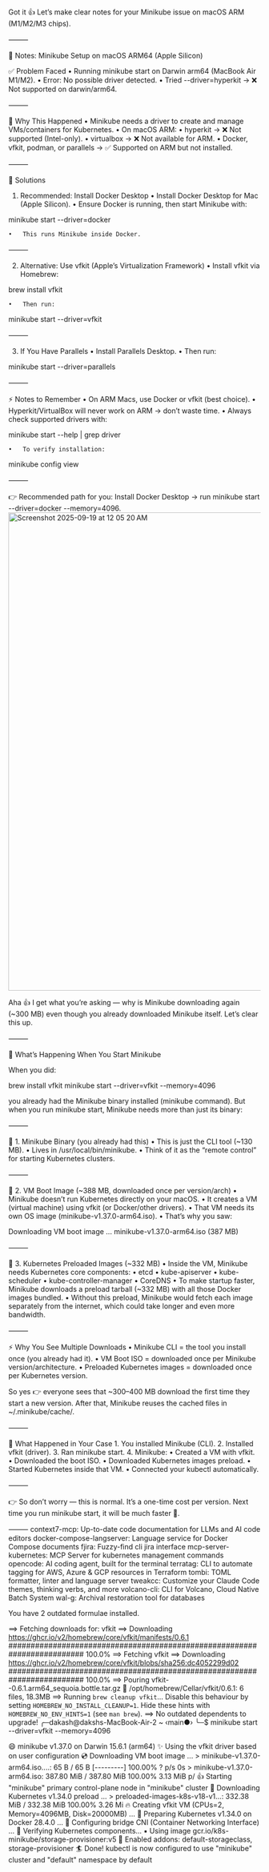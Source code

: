Got it 👍 Let’s make clear notes for your Minikube issue on macOS ARM (M1/M2/M3 chips).

⸻

📝 Notes: Minikube Setup on macOS ARM64 (Apple Silicon)

✅ Problem Faced
	•	Running minikube start on Darwin arm64 (MacBook Air M1/M2).
	•	Error: No possible driver detected.
	•	Tried --driver=hyperkit → ❌ Not supported on darwin/arm64.

⸻

🔎 Why This Happened
	•	Minikube needs a driver to create and manage VMs/containers for Kubernetes.
	•	On macOS ARM:
	•	hyperkit → ❌ Not supported (Intel-only).
	•	virtualbox → ❌ Not available for ARM.
	•	Docker, vfkit, podman, or parallels → ✅ Supported on ARM but not installed.

⸻

🚀 Solutions

1. Recommended: Install Docker Desktop
	•	Install Docker Desktop for Mac (Apple Silicon).
	•	Ensure Docker is running, then start Minikube with:

minikube start --driver=docker


	•	This runs Minikube inside Docker.

⸻

2. Alternative: Use vfkit (Apple’s Virtualization Framework)
	•	Install vfkit via Homebrew:

brew install vfkit


	•	Then run:

minikube start --driver=vfkit



⸻

3. If You Have Parallels
	•	Install Parallels Desktop.
	•	Then run:

minikube start --driver=parallels



⸻

⚡ Notes to Remember
	•	On ARM Macs, use Docker or vfkit (best choice).
	•	Hyperkit/VirtualBox will never work on ARM → don’t waste time.
	•	Always check supported drivers with:

minikube start --help | grep driver


	•	To verify installation:

minikube config view



⸻

👉 Recommended path for you:
Install Docker Desktop → run minikube start --driver=docker --memory=4096.
<img width="1470" height="956" alt="Screenshot 2025-09-19 at 12 05 20 AM" src="https://github.com/user-attachments/assets/5bc406d2-0cff-49a4-b429-c6d18800859c" />


Aha 👍 I get what you’re asking — why is Minikube downloading again (~300 MB) even though you already downloaded Minikube itself. Let’s clear this up.

⸻

📝 What’s Happening When You Start Minikube

When you did:

brew install vfkit
minikube start --driver=vfkit --memory=4096

you already had the Minikube binary installed (minikube command).
But when you run minikube start, Minikube needs more than just its binary:

⸻

🔹 1. Minikube Binary (you already had this)
	•	This is just the CLI tool (~130 MB).
	•	Lives in /usr/local/bin/minikube.
	•	Think of it as the “remote control” for starting Kubernetes clusters.

⸻

🔹 2. VM Boot Image (~388 MB, downloaded once per version/arch)
	•	Minikube doesn’t run Kubernetes directly on your macOS.
	•	It creates a VM (virtual machine) using vfkit (or Docker/other drivers).
	•	That VM needs its own OS image (minikube-v1.37.0-arm64.iso).
	•	That’s why you saw:

Downloading VM boot image ... minikube-v1.37.0-arm64.iso (387 MB)



⸻

🔹 3. Kubernetes Preloaded Images (~332 MB)
	•	Inside the VM, Minikube needs Kubernetes core components:
	•	etcd
	•	kube-apiserver
	•	kube-scheduler
	•	kube-controller-manager
	•	CoreDNS
	•	To make startup faster, Minikube downloads a preload tarball (~332 MB) with all those Docker images bundled.
	•	Without this preload, Minikube would fetch each image separately from the internet, which could take longer and even more bandwidth.

⸻

⚡ Why You See Multiple Downloads
	•	Minikube CLI = the tool you install once (you already had it).
	•	VM Boot ISO = downloaded once per Minikube version/architecture.
	•	Preloaded Kubernetes images = downloaded once per Kubernetes version.

So yes 👉 everyone sees that ~300–400 MB download the first time they start a new version. After that, Minikube reuses the cached files in ~/.minikube/cache/.

⸻

🎯 What Happened in Your Case
	1.	You installed Minikube (CLI).
	2.	Installed vfkit (driver).
	3.	Ran minikube start.
	4.	Minikube:
	•	Created a VM with vfkit.
	•	Downloaded the boot ISO.
	•	Downloaded Kubernetes images preload.
	•	Started Kubernetes inside that VM.
	•	Connected your kubectl automatically.

⸻

👉 So don’t worry — this is normal. It’s a one-time cost per version. Next time you run minikube start, it will be much faster 🚀.

⸻
context7-mcp: Up-to-date code documentation for LLMs and AI code editors
docker-compose-langserver: Language service for Docker Compose documents
fjira: Fuzzy-find cli jira interface
mcp-server-kubernetes: MCP Server for kubernetes management commands
opencode: AI coding agent, built for the terminal
terratag: CLI to automate tagging for AWS, Azure & GCP resources in Terraform
tombi: TOML formatter, linter and language server
tweakcc: Customize your Claude Code themes, thinking verbs, and more
volcano-cli: CLI for Volcano, Cloud Native Batch System
wal-g: Archival restoration tool for databases

You have 2 outdated formulae installed.

==> Fetching downloads for: vfkit
==> Downloading https://ghcr.io/v2/homebrew/core/vfkit/manifests/0.6.1
######################################################################### 100.0%
==> Fetching vfkit
==> Downloading https://ghcr.io/v2/homebrew/core/vfkit/blobs/sha256:dc4052299d02
######################################################################### 100.0%
==> Pouring vfkit--0.6.1.arm64_sequoia.bottle.tar.gz
🍺  /opt/homebrew/Cellar/vfkit/0.6.1: 6 files, 18.3MB
==> Running `brew cleanup vfkit`...
Disable this behaviour by setting `HOMEBREW_NO_INSTALL_CLEANUP=1`.
Hide these hints with `HOMEBREW_NO_ENV_HINTS=1` (see `man brew`).
==> No outdated dependents to upgrade!
╭─dakash@dakshs-MacBook-Air-2 ~ ‹main●› 
╰─$ minikube start --driver=vfkit --memory=4096

😄  minikube v1.37.0 on Darwin 15.6.1 (arm64)
✨  Using the vfkit driver based on user configuration
💿  Downloading VM boot image ...
    > minikube-v1.37.0-arm64.iso....:  65 B / 65 B [---------] 100.00% ? p/s 0s
    > minikube-v1.37.0-arm64.iso:  387.80 MiB / 387.80 MiB  100.00% 3.13 MiB p/
👍  Starting "minikube" primary control-plane node in "minikube" cluster
💾  Downloading Kubernetes v1.34.0 preload ...
    > preloaded-images-k8s-v18-v1...:  332.38 MiB / 332.38 MiB  100.00% 3.26 Mi
🔥  Creating vfkit VM (CPUs=2, Memory=4096MB, Disk=20000MB) ...
🐳  Preparing Kubernetes v1.34.0 on Docker 28.4.0 ...
🔗  Configuring bridge CNI (Container Networking Interface) ...
🔎  Verifying Kubernetes components...
    ▪ Using image gcr.io/k8s-minikube/storage-provisioner:v5
🌟  Enabled addons: default-storageclass, storage-provisioner
🏄  Done! kubectl is now configured to use "minikube" cluster and "default" namespace by default






